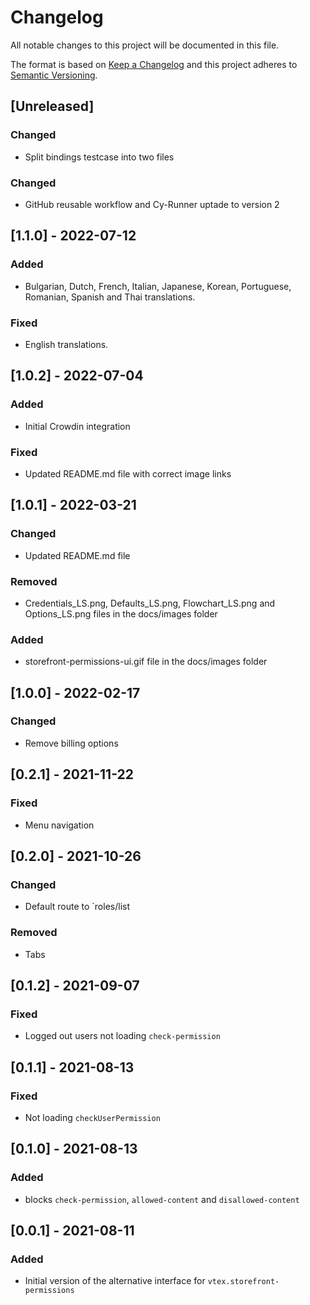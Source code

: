 # Changelog

All notable changes to this project will be documented in this file.

The format is based on [Keep a Changelog](http://keepachangelog.com/en/1.0.0/)
and this project adheres to [Semantic Versioning](http://semver.org/spec/v2.0.0.html).

## [Unreleased]

### Changed

- Split bindings testcase into two files

### Changed

- GitHub reusable workflow and Cy-Runner uptade to version 2

## [1.1.0] - 2022-07-12

### Added

- Bulgarian, Dutch, French, Italian, Japanese, Korean, Portuguese, Romanian, Spanish and Thai translations.

### Fixed

- English translations.

## [1.0.2] - 2022-07-04

### Added

- Initial Crowdin integration

### Fixed

- Updated README.md file with correct image links

## [1.0.1] - 2022-03-21

### Changed

- Updated README.md file

### Removed

- Credentials_LS.png, Defaults_LS.png, Flowchart_LS.png and Options_LS.png files in the docs/images folder

### Added

- storefront-permissions-ui.gif file in the docs/images folder


## [1.0.0] - 2022-02-17

### Changed

- Remove billing options

## [0.2.1] - 2021-11-22

### Fixed

- Menu navigation

## [0.2.0] - 2021-10-26

### Changed

- Default route to `roles/list

### Removed

- Tabs

## [0.1.2] - 2021-09-07

### Fixed

- Logged out users not loading `check-permission`

## [0.1.1] - 2021-08-13

### Fixed

- Not loading `checkUserPermission`

## [0.1.0] - 2021-08-13

### Added

- blocks `check-permission`, `allowed-content` and `disallowed-content`

## [0.0.1] - 2021-08-11

### Added

- Initial version of the alternative interface for `vtex.storefront-permissions`
